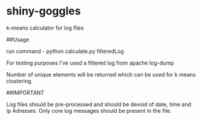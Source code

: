 # shiny-goggles

k-means calculator for log files

##Usage

run command - python calculate.py filteredLog

For testing purposes I've used a filtered log from apache log-dump

Number of unique elements will be returned which can be used for k means clustering.

##IMPORTANT

Log files should be pre-processed and should be devoid of date, time and ip Adresses. Only core
log messages should be present in the file.
